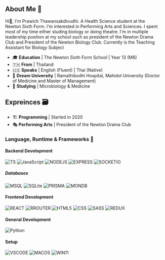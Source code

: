 ## About Me 📠

Hi👋, I'm Prawich Thawansakdivudhi. A Health Science student at the Newton Sixth Form. I'm interested in Performing Arts and Sciences. I spent most of my time either studing biology or doing theatre. I'm in multiple leadership position at my school such as president of the Newton Drama Club and President of the Newton Biology Club. Currently is the Teaching Assistant for Biology Subject

- 🎓 **Education** | The Newton Sixth Form School | Year 13 (M6)
- 🇹🇭 **From** | Thailand
- 🇺🇸 **Speaks** | English (Fluent) | Thai (Native)
- 💼 **Dream University** | Ramathibodhi Hospital, Mahidol University (Doctor of Medicine and Master of Management)
- 🌱 **Studying** | Microbiology & Medicine

## Expreinces 🗃

- 🏗 **Programming** | Started in 2020
- 🎭 **Performing Arts** | President of the Newton Drama Club

### Language, Runtime & Frameworks 💽

#### Backend Development

![TS](https://img.shields.io/badge/TypeScript-007ACC?style=for-the-badge&logo=typescript&logoColor=white) ![JavaScript](https://img.shields.io/badge/JavaScript-323330?style=for-the-badge&logo=javascript&logoColor=F7DF1E) ![NODEJS](https://img.shields.io/badge/Node.js-43853D?style=for-the-badge&logo=node.js&logoColor=white) ![EXPRESS](https://img.shields.io/badge/Express.js-000000?style=for-the-badge&logo=express&logoColor=white) ![SOCKETIO](https://img.shields.io/badge/Socket.io-010101?&style=for-the-badge&logo=Socket.io&logoColor=white)

##### Databases

![MSQL](https://img.shields.io/badge/MySQL-00000F?style=for-the-badge&logo=mysql&logoColor=white) ![SQLite](https://img.shields.io/badge/SQLite-07405E?style=for-the-badge&logo=sqlite&logoColor=white) ![PRISMA](https://img.shields.io/badge/Prisma-3982CE?style=for-the-badge&logo=Prisma&logoColor=white) ![MONDB](https://img.shields.io/badge/MongoDB-4EA94B?style=for-the-badge&logo=mongodb&logoColor=white)

#### Frontend Development

![REACT](https://img.shields.io/badge/React-20232A?style=for-the-badge&logo=react&logoColor=61DAFB) ![RROUTER](https://img.shields.io/badge/React_Router-CA4245?style=for-the-badge&logo=react-router&logoColor=white) ![HTML5](https://img.shields.io/badge/HTML5-E34F26?style=for-the-badge&logo=html5&logoColor=white) ![CSS](https://img.shields.io/badge/CSS3-1572B6?style=for-the-badge&logo=css3&logoColor=white) ![SASS](https://img.shields.io/badge/Sass-CC6699?style=for-the-badge&logo=sass&logoColor=white) ![REDUX](https://img.shields.io/badge/Redux-593D88?style=for-the-badge&logo=redux&logoColor=white)

#### General Development

![Python](https://img.shields.io/badge/Python-3776AB?style=for-the-badge&logo=python&logoColor=white)

#### Setup

![VSCODE](https://img.shields.io/badge/Visual_Studio_Code-0078D4?style=for-the-badge&logo=visual%20studio%20code&logoColor=white) ![MACOS](https://img.shields.io/badge/mac%20os-000000?style=for-the-badge&logo=apple&logoColor=white) ![WIN11](https://img.shields.io/badge/Windows%2011-0078D6?style=for-the-badge&logo=windows&logoColor=white)
